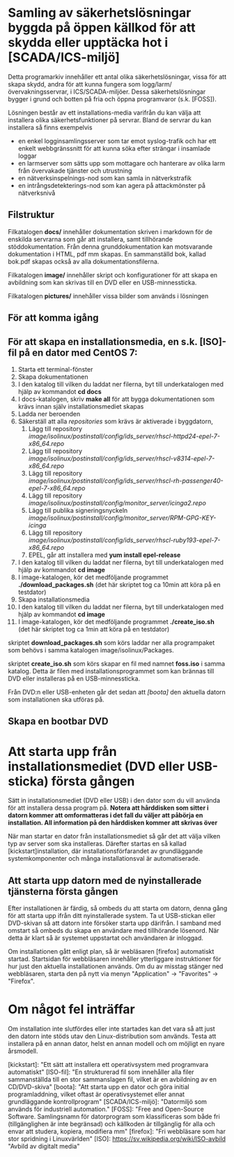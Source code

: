 # Samling av säkerhetslösningar byggda på öppen källkod för att skydda eller upptäcka hot i [SCADA/ICS-miljö]

Detta programarkiv innehåller ett antal olika säkerhetslösningar, vissa för att skapa skydd, andra för att kunna fungera som logg/larm/övervakningsservrar, i ICS/SCADA-miljöer. Dessa säkerhetslösningar bygger i grund och botten på fria och öppna programvaror (s.k. [FOSS]).

Lösningen består av ett installations-media varifrån du kan välja att installera olika säkerhetsfunktioner på servrar. Bland de servrar du kan installera så finns exempelvis 

* en enkel logginsamlingsserver som tar emot syslog-trafik och har ett enkelt webbgränssnitt för att kunna söka efter strängar i insamlade loggar
* en larmserver som sätts upp som mottagare och hanterare av olika larm från övervakade tjänster och utrustning
* en nätverksinspelnings-nod som kan samla in nätverkstrafik
* en intrångsdetekterings-nod som kan agera på attackmönster på nätverksnivå

## Filstruktur

Filkatalogen **docs/** innehåller dokumentation skriven i markdown för de enskilda servrarna som går att installera, samt tillhörande stöddokumentation. Från denna grunddokumentation kan motsvarande dokumentation i HTML, pdf mm skapas. En sammanställd bok, kallad bok.pdf skapas också av alla dokumentationsfilerna.

Filkatalogen **image/** innehåller skript och konfigurationer för att skapa en avbildning som kan skrivas till en DVD eller en USB-minnessticka.

Filkatalogen **pictures/** innehåller vissa bilder som används i lösningen

## För att komma igång

## För att skapa en installationsmedia, en s.k. [ISO]-fil på en dator med CentOS 7:
1. Starta ett terminal-fönster
2. Skapa dokumentationen
  1. I den katalog till vilken du laddat ner filerna, byt till underkatalogen med hjälp av kommandot **cd docs**
  2. I docs-katalogen, skriv **make all** för att bygga dokumentationen som krävs innan själv installationsmediet skapas
3. Ladda ner beroenden
  1. Säkerställ att alla *repositories* som krävs är aktiverade i byggdatorn,
      1. Lägg till repository *image/isolinux/postinstall/config/ids_server/rhscl-httpd24-epel-7-x86_64.repo*
	  2. Lägg till repository *image/isolinux/postinstall/config/ids_server/rhscl-v8314-epel-7-x86_64.repo*
	  3. Lägg till repository *image/isolinux/postinstall/config/ids_server/rhscl-rh-passenger40-epel-7-x86_64.repo*
	  4. Lägg till repository *image/isolinux/postinstall/config/monitor_server/icinga2.repo*
	  5. Lägg till publika signeringsnyckeln *image/isolinux/postinstall/config/monitor_server/RPM-GPG-KEY-icinga*
	  6. Lägg till repository *image/isolinux/postinstall/config/ids_server/rhscl-ruby193-epel-7-x86_64.repo*
	  7. EPEL, går att installera med **yum install epel-release**
  2. I den katalog till vilken du laddat ner filerna, byt till underkatalogen med hjälp av kommandot **cd image**
  3. I image-katalogen, kör det medföljande programmet **./download_packages.sh** (det här skriptet tog ca 10min att köra på en testdator)
4. Skapa installationsmedia
  1. I den katalog till vilken du laddat ner filerna, byt till underkatalogen med hjälp av kommandot **cd image** 
  2. I image-katalogen, kör det medföljande programmet **./create_iso.sh**  (det här skriptet tog ca 1min att köra på en testdator)

skriptet **download_packages.sh** som körs laddar ner alla programpaket som behövs i samma katalogen image/isolinux/Packages.

skriptet **create_iso.sh** som körs skapar en fil med namnet **foss.iso** i samma katalog. Detta är filen med installationsprogrammet som kan brännas till DVD eller installeras på en USB-minnessticka. 

Från DVD:n eller USB-enheten går det sedan att *[boota]* den aktuella datorn som installationen ska utföras på.


## Skapa en bootbar DVD

# Att starta upp från installationsmediet (DVD eller USB-sticka) första gången

Sätt in installationsmediet (DVD eller USB) i den dator som du vill använda för att installera dessa program på. 
**Notera att hårddisken som sitter i datorn kommer att omformatteras i det fall du väljer att påbörja en installation. All information på den hårddisken kommer att skrivas över**

När man startar en dator från installationsmediet så går det att välja vilken typ av server som ska installeras. Därefter 
startas en så kallad [kickstart]installation, där installationsförfarandet av grundläggande systemkomponenter och många installationsval är
automatiserade.

## Att starta upp datorn med de nyinstallerade tjänsterna första gången
Efter installationen är färdig, så ombeds du att starta om datorn, denna gång för att starta upp ifrån ditt nyinstallerade system. Ta ut USB-stickan eller DVD-skivan så att datorn inte försöker starta upp därifrån. I samband med omstart så ombeds du skapa en användare med tillhörande lösenord. När detta är klart så är systemet uppstartat och användaren är inloggad. 

Om installationen gått enligt plan, så är webläsaren [firefox] automatiskt startad. Startsidan för webbläsaren innehåller ytterliggare 
instruktioner för hur just den aktuella installationen används. Om du av misstag stänger ned webbläsaren, starta den på nytt via menyn "Application" -> "Favorites" -> "Firefox".

# Om något fel inträffar

Om installation inte slutfördes eller inte startades kan det vara så att just den datorn inte stöds utav den Linux-distribution som används.
Testa att installera på en annan dator, helst en annan modell och om möjligt en nyare årsmodell.

[kickstart]: "Ett sätt att installera ett operativsystem med programvara automatiskt"
[ISO-fil]: "En strukturerad fil som innehåller alla filer sammanställda till en stor sammanslagen fil, vilket är en avbildning av en CD/DVD-skiva"
[boota]: "Att starta upp en dator och göra initial programladdning, vilket oftast är operativsystemet eller annat grundläggande kontrollprogram"
[SCADA/ICS-miljö]: "Datormiljö som används för industriell automation."
[FOSS]: "Free and Open-Source Software. Samlingsnamn för datorprogram som klassificeras som både fri (tillgänglighen är inte begränsad) och källkoden är tillgänglig för alla och envar att studera, kopiera, modifiera mm"
[firefox]: "Fri webbläsare som har stor spridning i Linuxvärlden"
[ISO]: https://sv.wikipedia.org/wiki/ISO-avbild "Avbild av digitalt media"
